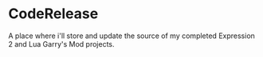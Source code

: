 # CodeRelease
A place where i'll store and update the source of my completed Expression 2 and Lua Garry's Mod projects. 
